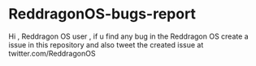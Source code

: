 # ReddragonOS-bugs-report
Hi , Reddragon OS user , if u find any bug in the Reddragon OS create a issue in this repository and also tweet the created issue at twitter.com/ReddragonOS 
